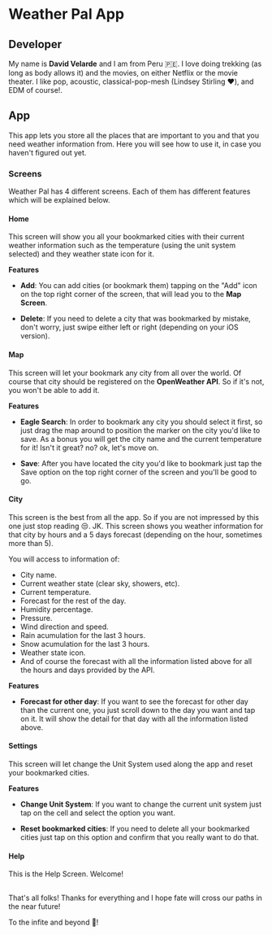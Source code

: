# Weather Pal App

## Developer
My name is **David Velarde** and I am from Peru 🇵🇪. I love doing trekking (as long as body allows it) and the movies, on either Netflix or the movie theater. I like pop, acoustic, classical-pop-mesh (Lindsey Stirling ❤️), and EDM of course!.

## App

This app lets you store all the places that are important to you and that you need weather information from. Here you will see how to use it, in case you haven't figured out yet.

### Screens
Weather Pal has 4 different screens. Each of them has different features which will be explained below.

#### Home
This screen will show you all your bookmarked cities with their current weather information such as the temperature (using the unit system selected) and they weather state icon for it.

**Features**

* **Add**: You can add cities (or bookmark them) tapping on the "Add" icon on the top right corner of the screen, that will lead you to the **Map Screen**.


* **Delete**: If you need to delete a city that was bookmarked by mistake, don't worry, just swipe either left or right (depending on your iOS version).

#### Map

This screen will let your bookmark any city from all over the world. Of course that city should be registered on the **OpenWeather API**. So if it's not, you won't be able to add it.

**Features**

* **Eagle Search**: In order to bookmark any city you should select it first, so just drag the map around to position the marker on the city you'd like to save. As a bonus you will get the city name and the current temperature for it! Isn't it great? no? ok, let's move on.


* **Save**: After you have located the city you'd like to bookmark just tap the Save option on the top right corner of the screen and you'll be good to go.

#### City

This screen is the best from all the app. So if you are not impressed by this one just stop reading 😒. JK. This screen shows you weather information for that city by hours and a 5 days forecast (depending on the hour, sometimes more than 5). 

You will access to information of:
* City name.
* Current weather state (clear sky, showers, etc).
* Current temperature.
* Forecast for the rest of the day.
* Humidity percentage.
* Pressure.
* Wind direction and speed.
* Rain acumulation for the last 3 hours.
* Snow acumulation for the last 3 hours.
* Weather state icon.
* And of course the forecast with all the information listed above for all the hours and days provided by the API.

**Features**

* **Forecast for other day**: If you want to see the forecast for other day than the current one, you just scroll down to the day you want and tap on it. It will show the detail for that day with all the information listed above.

#### Settings

This screen will let change the Unit System used along the app and reset your bookmarked cities.

**Features**

* **Change Unit System**: If you want to change the current unit system just tap on the cell and select the option you want.


* **Reset bookmarked cities**: If you need to delete all your bookmarked cities just tap on this option and confirm that you really want to do that.

#### Help
This is the Help Screen. Welcome!

##

That's all folks! Thanks for everything and I hope fate will cross our paths in the near future!

To the infite and beyond 🚀!
